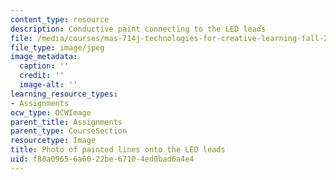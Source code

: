 ```yaml
---
content_type: resource
description: Conductive paint connecting to the LED leads
file: /media/courses/mas-714j-technologies-for-creative-learning-fall-2009/f80a09656a6022be67104ed0bad6a4e4_Image7.jpg
file_type: image/jpeg
image_metadata:
  caption: ''
  credit: ''
  image-alt: ''
learning_resource_types:
- Assignments
ocw_type: OCWImage
parent_title: Assignments
parent_type: CourseSection
resourcetype: Image
title: Photo of painted lines onto the LED leads
uid: f80a0965-6a60-22be-6710-4ed0bad6a4e4
---
```

